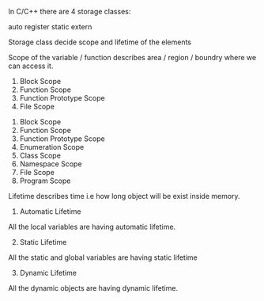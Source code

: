 <!-- Storage Classes -->

In C/C++ there are 4 storage classes:

auto
register
static
extern

Storage class decide scope and lifetime of the elements



<!-- Scope -->

Scope of the variable / function describes area / region / boundry where we can access it.

<!-- Scope in C -->

1. Block Scope
2. Function Scope
3. Function Prototype Scope
4. File Scope

<!-- Scope in C++ -->

1. Block Scope
2. Function Scope
3. Function Prototype Scope
4. Enumeration Scope
5. Class Scope
6. Namespace Scope
7. File Scope
8. Program Scope


<!-- Lifetime -->

Lifetime describes time i.e how long object will be exist inside memory.

<!-- Lifetime in C/C++ -->

1. Automatic Lifetime

All the local variables are having automatic lifetime.

2. Static Lifetime

All the static and global variables are having static lifetime

3. Dynamic Lifetime

All the dynamic objects are having dynamic lifetime.